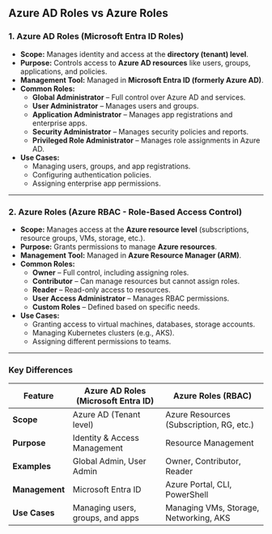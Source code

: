 ## **Azure AD Roles vs Azure Roles**

### **1. Azure AD Roles (Microsoft Entra ID Roles)**
- **Scope:** Manages identity and access at the **directory (tenant) level**.
- **Purpose:** Controls access to **Azure AD resources** like users, groups, applications, and policies.
- **Management Tool:** Managed in **Microsoft Entra ID (formerly Azure AD)**.
- **Common Roles:**
  - **Global Administrator** – Full control over Azure AD and services.
  - **User Administrator** – Manages users and groups.
  - **Application Administrator** – Manages app registrations and enterprise apps.
  - **Security Administrator** – Manages security policies and reports.
  - **Privileged Role Administrator** – Manages role assignments in Azure AD.
- **Use Cases:**
  - Managing users, groups, and app registrations.
  - Configuring authentication policies.
  - Assigning enterprise app permissions.

---

### **2. Azure Roles (Azure RBAC - Role-Based Access Control)**
- **Scope:** Manages access at the **Azure resource level** (subscriptions, resource groups, VMs, storage, etc.).
- **Purpose:** Grants permissions to manage **Azure resources**.
- **Management Tool:** Managed in **Azure Resource Manager (ARM)**.
- **Common Roles:**
  - **Owner** – Full control, including assigning roles.
  - **Contributor** – Can manage resources but cannot assign roles.
  - **Reader** – Read-only access to resources.
  - **User Access Administrator** – Manages RBAC permissions.
  - **Custom Roles** – Defined based on specific needs.
- **Use Cases:**
  - Granting access to virtual machines, databases, storage accounts.
  - Managing Kubernetes clusters (e.g., AKS).
  - Assigning different permissions to teams.

---

### **Key Differences**
| Feature                | Azure AD Roles (Microsoft Entra ID) | Azure Roles (RBAC) |
|------------------------|----------------------------------|---------------------|
| **Scope**              | Azure AD (Tenant level)         | Azure Resources (Subscription, RG, etc.) |
| **Purpose**           | Identity & Access Management   | Resource Management |
| **Examples**          | Global Admin, User Admin       | Owner, Contributor, Reader |
| **Management**        | Microsoft Entra ID             | Azure Portal, CLI, PowerShell |
| **Use Cases**         | Managing users, groups, and apps | Managing VMs, Storage, Networking, AKS |
